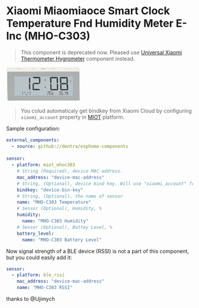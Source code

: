# Xiaomi Miaomiaoce Smart Clock Temperature Fnd Humidity Meter E-Inc (MHO-C303)

> This component is deprecated now. Pleased use [Universal Xiaomi Thermometer Hygrometer](../miot_thermogigro/) component instead.

<img src="miot_mhoc303.png" alt="MHO-C303" width="200"/>

> You colud automaticaly get bindkey from Xiaomi Cloud by configuring `xiaomi_account` property in [MIOT](../miot/) platform.

Sample configuration:
```yaml
external_components:
  - source: github://dentra/esphome-components

sensor:
  - platform: miot_mhoc303
    # String (Required), device MAC-address.
    mac_address: "device-mac-address"
    # String, (Optional), device bind key. Will use "xiaomi_account" from "miot" if absent to automaticaly get the bindkey.
    bindkey: "device-bin-key"
    # String, (Optional), the name of sensor
    name: "MHO-C303 Temperature"
    # Sensor (Optional), Humidity, %
    humidity:
      name: "MHO-C303 Humidity"
    # Sensor (Optional), Battey Level, %
    battery_level:
      name: "MHO-C303 Battery Level"
```

Now signal strength of a BLE device (RSSI) is not a part of this component, but you could easily add it:
```yaml
sensor:
  - platform: ble_rssi
    mac_address: "device-mac-address"
    name: "MHO-C303 RSSI"
```

thanks to @Ujimych
